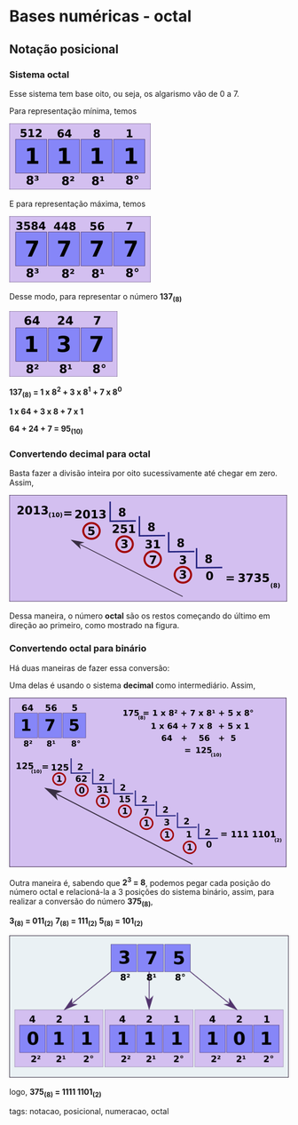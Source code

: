 # Bases numéricas - octal

## Notação posicional

### Sistema octal

Esse sistema tem base oito, ou seja, os algarismo vão de 0 a 7.

Para representação mínima, temos

![representação octal mínima](img/representacao-octal-min.png)

E para representação máxima, temos

![representação octal máxima](img/representacao-octal-max.png)

Desse modo, para representar o número **137<sub>(8)</sub>**

![137 octal](img/oct137.png)

**137<sub>(8)</sub> = 1 x 8<sup>2</sup> + 3 x 8<sup>1</sup> + 7 x 8<sup>0</sup>**

**1 x 64 + 3 x 8 + 7 x 1**

**64 + 24 + 7 = 95<sub>(10)</sub>**

### Convertendo decimal para octal

Basta fazer a divisão inteira por oito sucessivamente até chegar em zero. Assim,

![divisão por oito](img/div-oct.png)

Dessa maneira, o número **octal** são os restos começando do último em direção ao primeiro, como mostrado na figura.

### Convertendo octal para binário

Há duas maneiras de fazer essa conversão:

Uma delas é usando o sistema **decimal** como intermediário. Assim,

![conversão de octal, decimal, binário](img/convert-oct-dec-bin.png)

Outra maneira é, sabendo que **2<sup>3</sup> = 8**, podemos pegar cada posição do número octal e relacioná-la a 3 posições do sistema binário, assim, para realizar a conversão do número **375<sub>(8)</sub>**,

**3<sub>(8)</sub> = 011<sub>(2)</sub>**
**7<sub>(8)</sub> = 111<sub>(2)</sub>**
**5<sub>(8)</sub> = 101<sub>(2)</sub>**

![conversão de octal para binário](img/convert-oct-bin.png)

logo, **375<sub>(8)</sub> = 1111 1101<sub>(2)</sub>**

tags: notacao, posicional, numeracao, octal
